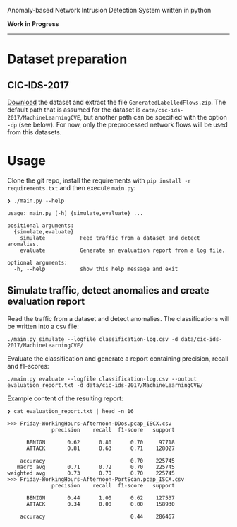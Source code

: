 Anomaly-based Network Intrusion Detection System written in python

**Work in Progress**

---

# Dataset preparation

## CIC-IDS-2017

[Download](http://205.174.165.80/CICDataset/CIC-IDS-2017/) the dataset and extract the file `GeneratedLabelledFlows.zip`. The default path that is assumed for the dataset is 
`data/cic-ids-2017/MachineLearningCVE`, but another path can be specified with the option `-dp` (see below). For now, only the preprocessed network flows will be used from this datasets.

# Usage

Clone the git repo, install the requirements with `pip install -r requirements.txt` and then execute `main.py`:

```
❯ ./main.py --help

usage: main.py [-h] {simulate,evaluate} ...

positional arguments:
  {simulate,evaluate}
    simulate           Feed traffic from a dataset and detect anomalies.
    evaluate           Generate an evaluation report from a log file.

optional arguments:
  -h, --help           show this help message and exit

```

## Simulate traffic, detect anomalies and create evaluation report

Read the traffic from a dataset and detect anomalies. The classifications will be written into a csv file:

```
./main.py simulate --logfile classification-log.csv -d data/cic-ids-2017/MachineLearningCVE/
```

Evaluate the classification and generate a report containing precision, recall and f1-scores:

```
./main.py evaluate --logfile classification-log.csv --output evaluation_report.txt -d data/cic-ids-2017/MachineLearningCVE/ 
```

Example content of the resulting report: 

```
❯ cat evaluation_report.txt | head -n 16

>>> Friday-WorkingHours-Afternoon-DDos.pcap_ISCX.csv
              precision    recall  f1-score   support

      BENIGN       0.62      0.80      0.70     97718
      ATTACK       0.81      0.63      0.71    128027

    accuracy                           0.70    225745
   macro avg       0.71      0.72      0.70    225745
weighted avg       0.73      0.70      0.70    225745
>>> Friday-WorkingHours-Afternoon-PortScan.pcap_ISCX.csv
              precision    recall  f1-score   support

      BENIGN       0.44      1.00      0.62    127537
      ATTACK       0.34      0.00      0.00    158930

    accuracy                           0.44    286467

```


